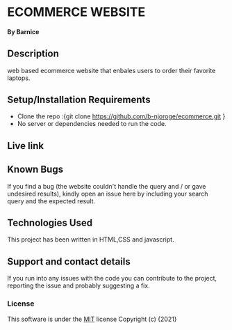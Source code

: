 # ECOMMERCE WEBSITE
#### 
#### By **Barnice**
## Description
web based ecommerce website that enbales users to order their  favorite laptops.
## Setup/Installation Requirements
* Clone the repo :{git clone https://github.com/b-njoroge/ecommerce.git  }
* No server or dependencies needed to run the code.
## Live link

## Known Bugs
If you find a bug (the website couldn't handle the query and / or gave undesired results), kindly open an issue here by including your search query and the expected result.

## Technologies Used
This project has been written in HTML,CSS and javascript.
## Support and contact details
If you run into any issues with the code you can contribute to the project, reporting the issue and probably suggesting a fix.
### License
This software is under the [MIT](LICENSE) license
Copyright (c) {2021} 